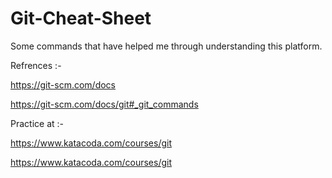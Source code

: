 # Git-Cheat-Sheet
Some commands that have helped me through understanding this platform.

Refrences :-

https://git-scm.com/docs

https://git-scm.com/docs/git#_git_commands

Practice at :-

https://www.katacoda.com/courses/git

https://www.katacoda.com/courses/git
